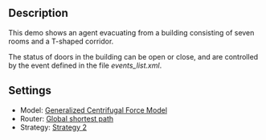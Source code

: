 ## Description
This demo shows an agent evacuating from a building consisting of seven rooms and a T-shaped corridor.

The status of doors in the building can be open or close, and are controlled by the event defined in the file *events_list.xml*.

## Settings
- Model: [Generalized Centrifugal Force Model](http://www.jupedsim.org/jpscore_operativ.html#generalized-centrifugal-force-model)
- Router: [Global shortest path](http://www.jupedsim.org/jpscore_routing.html#global-shortest-path)
- Strategy: [Strategy 2](http://www.jupedsim.org/jpscore_direction.html#strategy-2)